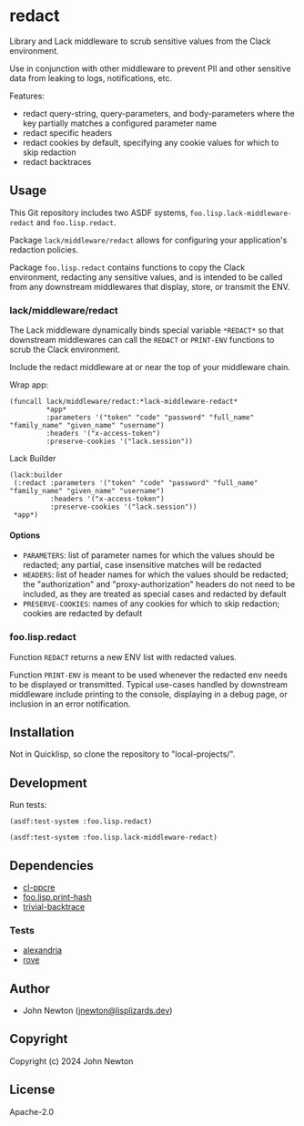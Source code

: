 # redact

Library and Lack middleware to scrub sensitive values from the Clack environment.

Use in conjunction with other middleware to prevent PII and other sensitive data
from leaking to logs, notifications, etc.

Features:

* redact query-string, query-parameters, and body-parameters where the key partially matches a configured parameter name
* redact specific headers
* redact cookies by default, specifying any cookie values for which to skip redaction
* redact backtraces

## Usage

This Git repository includes two ASDF systems, `foo.lisp.lack-middleware-redact` and `foo.lisp.redact`.

Package `lack/middleware/redact` allows for configuring your application's redaction policies.

Package `foo.lisp.redact` contains functions to copy the Clack environment, redacting any
sensitive values, and is intended to be called from any downstream middlewares that display,
store, or transmit the ENV.

### lack/middleware/redact

The Lack middleware dynamically binds special variable `*REDACT*` so that downstream
middlewares can call the `REDACT` or `PRINT-ENV` functions to scrub the Clack environment.

Include the redact middleware at or near the top of your middleware chain.

Wrap app:

```common-lisp
(funcall lack/middleware/redact:*lack-middleware-redact*
         *app*
         :parameters '("token" "code" "password" "full_name" "family_name" "given_name" "username")
         :headers '("x-access-token")
         :preserve-cookies '("lack.session"))
```

Lack Builder

```common-lisp
(lack:builder
 (:redact :parameters '("token" "code" "password" "full_name" "family_name" "given_name" "username")
          :headers '("x-access-token")
          :preserve-cookies '("lack.session"))
 *app*)
```

#### Options

* `PARAMETERS`: list of parameter names for which the values should be redacted; any partial, case insensitive matches will be redacted
* `HEADERS`: list of header names for which the values should be redacted; the "authorization" and "proxy-authorization" headers do not need to be included, as they are treated as special cases and redacted by default
* `PRESERVE-COOKIES`: names of any cookies for which to skip redaction; cookies are redacted by default

### foo.lisp.redact

Function `REDACT` returns a new ENV list with redacted values.

Function `PRINT-ENV` is meant to be used whenever the redacted env needs to be displayed or
transmitted. Typical use-cases handled by downstream middleware include printing to the console,
displaying in a debug page, or inclusion in an error notification.

## Installation

Not in Quicklisp, so clone the repository to "local-projects/".

## Development

Run tests:

```common-lisp
(asdf:test-system :foo.lisp.redact)
```

```common-lisp
(asdf:test-system :foo.lisp.lack-middleware-redact)
```

## Dependencies

* [cl-ppcre](https://github.com/edicl/cl-ppcre/)
* [foo.lisp.print-hash](https://github.com/lisplizards/print-hash)
* [trivial-backtrace](https://github.com/hraban/trivial-backtrace)

### Tests

* [alexandria](https://gitlab.common-lisp.net/alexandria/alexandria)
* [rove](https://github.com/fukamachi/rove)

## Author

* John Newton (<a href="mailto:jnewton@lisplizards.dev">jnewton@lisplizards.dev</a>)

## Copyright

Copyright (c) 2024 John Newton

## License

Apache-2.0
